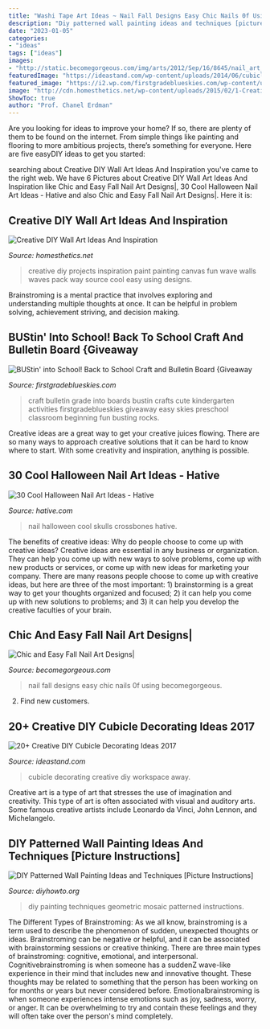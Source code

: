 ```yaml
---
title: "Washi Tape Art Ideas ~ Nail Fall Designs Easy Chic Nails 0f Using Becomegorgeous"
description: "Diy patterned wall painting ideas and techniques [picture instructions]"
date: "2023-01-05"
categories:
- "ideas"
tags: ["ideas"]
images:
- "http://static.becomegorgeous.com/img/arts/2012/Sep/16/8645/nail_art_fall_2012_2.jpg"
featuredImage: "https://ideastand.com/wp-content/uploads/2014/06/cubicle-decorating-ideas/5-cubicle-decorating-ideas.jpg"
featured_image: "https://i2.wp.com/firstgradeblueskies.com/wp-content/uploads/2014/07/back-to-school-craft.png?fit=712%2C450&amp;ssl=1"
image: "http://cdn.homesthetics.net/wp-content/uploads/2015/02/1-Creative-DIY-Wall-Art-Projects-hometshetics.net-13.jpg"
ShowToc: true
author: "Prof. Chanel Erdman"
---
```



Are you looking for ideas to improve your home? If so, there are plenty of them to be found on the internet. From simple things like painting and flooring to more ambitious projects, there’s something for everyone. Here are five easyDIY ideas to get you started: 

	

		
searching about Creative DIY Wall Art Ideas And Inspiration you've came to the right web. We have 6 Pictures about Creative DIY Wall Art Ideas And Inspiration like Chic and Easy Fall Nail Art Designs|, 30 Cool Halloween Nail Art Ideas - Hative and also Chic and Easy Fall Nail Art Designs|. Here it is:
		
    
## Creative DIY Wall Art Ideas And Inspiration

<img loading=lazy src="http://cdn.homesthetics.net/wp-content/uploads/2015/02/1-Creative-DIY-Wall-Art-Projects-hometshetics.net-13.jpg" onerror="this.onerror=null;this.src='https://tse3.mm.bing.net/th?id=OIP.sg55hsLAYJmGkpI45sH59AHaHa&amp;pid=15.1';" alt="Creative DIY Wall Art Ideas And Inspiration">

_Source: homesthetics.net_

>creative diy projects inspiration paint painting canvas fun wave walls waves pack way source cool easy using designs. 

	

Brainstroming is a mental practice that involves exploring and understanding multiple thoughts at once. It can be helpful in problem solving, achievement striving, and decision making.

    
## BUStin&#039; Into School! Back To School Craft And Bulletin Board {Giveaway

<img loading=lazy src="https://i2.wp.com/firstgradeblueskies.com/wp-content/uploads/2014/07/back-to-school-craft.png?fit=712%2C450&amp;ssl=1" onerror="this.onerror=null;this.src='https://tse1.mm.bing.net/th?id=OIP.KeknJX6jobK7j8Z2_EqPjAHaEr&amp;pid=15.1';" alt="BUStin&#039; into School! Back to School Craft and Bulletin Board {Giveaway">

_Source: firstgradeblueskies.com_

>craft bulletin grade into boards bustin crafts cute kindergarten activities firstgradeblueskies giveaway easy skies preschool classroom beginning fun busting rocks. 

	

Creative ideas are a great way to get your creative juices flowing. There are so many ways to approach creative solutions that it can be hard to know where to start. With some creativity and inspiration, anything is possible.

    
## 30 Cool Halloween Nail Art Ideas - Hative

<img loading=lazy src="https://hative.com/wp-content/uploads/2014/10/halloween-nail-art-ideas/17-skulls-crossbones.jpg" onerror="this.onerror=null;this.src='https://tse4.mm.bing.net/th?id=OIP.LlF5UveEHhWXtweOhUSu5gHaKZ&amp;pid=15.1';" alt="30 Cool Halloween Nail Art Ideas - Hative">

_Source: hative.com_

>nail halloween cool skulls crossbones hative. 

	

The benefits of creative ideas: Why do people choose to come up with creative ideas?
Creative ideas are essential in any business or organization. They can help you come up with new ways to solve problems, come up with new products or services, or come up with new ideas for marketing your company. There are many reasons people choose to come up with creative ideas, but here are three of the most important: 1) brainstorming is a great way to get your thoughts organized and focused; 2) it can help you come up with new solutions to problems; and 3) it can help you develop the creative faculties of your brain.

    
## Chic And Easy Fall Nail Art Designs|

<img loading=lazy src="http://static.becomegorgeous.com/img/arts/2012/Sep/16/8645/nail_art_fall_2012_2.jpg" onerror="this.onerror=null;this.src='https://tse2.mm.bing.net/th?id=OIP.stRAkRB_DSGlkrrSBp6RaAHaJ4&amp;pid=15.1';" alt="Chic and Easy Fall Nail Art Designs|">

_Source: becomegorgeous.com_

>nail fall designs easy chic nails 0f using becomegorgeous. 

	

2. Find new customers.

    
## 20+ Creative DIY Cubicle Decorating Ideas 2017

<img loading=lazy src="https://ideastand.com/wp-content/uploads/2014/06/cubicle-decorating-ideas/5-cubicle-decorating-ideas.jpg" onerror="this.onerror=null;this.src='https://tse3.mm.bing.net/th?id=OIP.kN64pKn6kPcVyFxPZPLnNAHaJ4&amp;pid=15.1';" alt="20+ Creative DIY Cubicle Decorating Ideas 2017">

_Source: ideastand.com_

>cubicle decorating creative diy workspace away. 

	

Creative art is a type of art that stresses the use of imagination and creativity. This type of art is often associated with visual and auditory arts. Some famous creative artists include Leonardo da Vinci, John Lennon, and Michelangelo.

    
## DIY Patterned Wall Painting Ideas And Techniques [Picture Instructions]

<img loading=lazy src="http://www.diyhowto.org/wp-content/uploads/DIY-Geometric-Mosaic-Wall-Painting-Instruction-DIY-Wall-Painting-Ideas-Techniques-Tutorials-DIYHowto.jpg" onerror="this.onerror=null;this.src='https://tse2.mm.bing.net/th?id=OIP.7iToj4_cIQh8Py1lDrYRcQHaKn&amp;pid=15.1';" alt="DIY Patterned Wall Painting Ideas and Techniques [Picture Instructions]">

_Source: diyhowto.org_

>diy painting techniques geometric mosaic patterned instructions. 

	

The Different Types of Brainstroming:
As we all know, brainstroming is a term used to describe the phenomenon of sudden, unexpected thoughts or ideas. Brainstroming can be negative or helpful, and it can be associated with brainstorming sessions or creative thinking. There are three main types of brainstroming: cognitive, emotional, and interpersonal. 
Cognitivebrainstroming is when someone has a suddenZ wave-like experience in their mind that includes new and innovative thought. These thoughts may be related to something that the person has been working on for months or years but never considered before. Emotionalbrainstroming is when someone experiences intense emotions such as joy, sadness, worry, or anger. It can be overwhelming to try and contain these feelings and they will often take over the person's mind completely.

